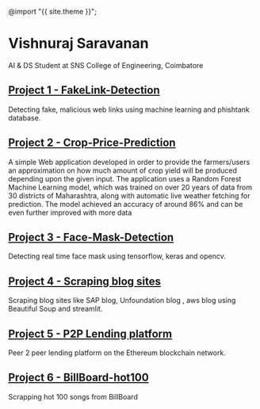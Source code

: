 @import "{{ site.theme }}";

# Vishnuraj Saravanan 
AI & DS Student at SNS College of Engineering, Coimbatore
 
## [Project 1 - FakeLink-Detection](https://github.com/vishnurajsaravanan/FakeLink-Detection)
Detecting fake, malicious web links using machine learning and phishtank database.

## [Project 2 - Crop-Price-Prediction](https://github.com/vishnurajsaravanan/Crop-Price-Prediction)
A simple Web application developed in order to provide the farmers/users an approximation on how much amount of crop yield will be produced depending upon the given input. The application uses a Random Forest Machine Learning model, which was trained on over 20 years of data from 30 districts of Maharashtra, along with automatic live weather fetching for prediction. The model achieved an accuracy of around 86% and can be even further improved with more data 

## [Project 3 - Face-Mask-Detection](https://github.com/vishnurajsaravanan/Face-Mask-Detection)
Detecting real time face mask using tensorflow, keras and opencv.

## [Project 4 - Scraping blog sites](https://github.com/vishnurajsaravanan/Scraping-website-demo-1.0)
Scraping blog sites like SAP blog, Unfoundation blog , aws blog using Beautiful Soup and streamlit.

## [Project 5 - P2P Lending platform](https://github.com/vishnurajsaravanan/p2p-lending)
Peer 2 peer lending platform on the Ethereum blockchain network.

## [Project 6 - BillBoard-hot100](https://github.com/vishnurajsaravanan/BillBoard-hot100)
Scrapping hot 100 songs from BillBoard
